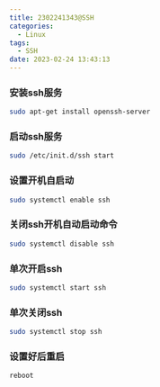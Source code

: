 ```yaml
---
title: 2302241343@SSH
categories:
  - Linux
tags:
  - SSH
date: 2023-02-24 13:43:13
---
```

### 安装ssh服务
``` bash
sudo apt-get install openssh-server
```
### 启动ssh服务
``` bash
sudo /etc/init.d/ssh start
```

### 设置开机自启动
``` bash
sudo systemctl enable ssh
```

### 关闭ssh开机自动启动命令
``` bash
sudo systemctl disable ssh
```

### 单次开启ssh
``` bash
sudo systemctl start ssh
```

### 单次关闭ssh
``` bash
sudo systemctl stop ssh
```

### 设置好后重启
``` bash
reboot
```